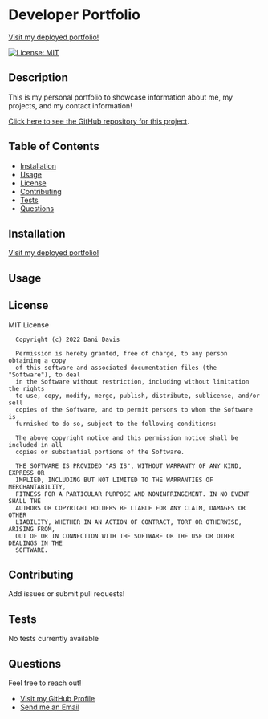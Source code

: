 
  # Developer Portfolio

[Visit my deployed portfolio!](https://danidelia253.github.io/webdev-portfolio/)

  [![License: MIT](https://img.shields.io/badge/License-MIT-yellow.svg)](https://opensource.org/licenses/MIT)
  
  ## Description 

  This is my personal portfolio to showcase information about me, my projects, and my contact information!
  
  [Click here to see the GitHub repository for this project](https://github.com/DaniDelia253/webdev-portfolio).
  
  
  ## Table of Contents
  
  * [Installation](#installation)
  * [Usage](#usage)
  * [License](#license)
  * [Contributing](#contributing)
  * [Tests](#tests)
  * [Questions](#questions)
  
  
  ## Installation
  
  [Visit my deployed portfolio!](https://danidelia253.github.io/webdev-portfolio/)
  
  ## Usage 
  
   
  
  ## License
  
  MIT License

      Copyright (c) 2022 Dani Davis
      
      Permission is hereby granted, free of charge, to any person obtaining a copy
      of this software and associated documentation files (the "Software"), to deal
      in the Software without restriction, including without limitation the rights
      to use, copy, modify, merge, publish, distribute, sublicense, and/or sell
      copies of the Software, and to permit persons to whom the Software is
      furnished to do so, subject to the following conditions:
      
      The above copyright notice and this permission notice shall be included in all
      copies or substantial portions of the Software.
      
      THE SOFTWARE IS PROVIDED "AS IS", WITHOUT WARRANTY OF ANY KIND, EXPRESS OR
      IMPLIED, INCLUDING BUT NOT LIMITED TO THE WARRANTIES OF MERCHANTABILITY,
      FITNESS FOR A PARTICULAR PURPOSE AND NONINFRINGEMENT. IN NO EVENT SHALL THE
      AUTHORS OR COPYRIGHT HOLDERS BE LIABLE FOR ANY CLAIM, DAMAGES OR OTHER
      LIABILITY, WHETHER IN AN ACTION OF CONTRACT, TORT OR OTHERWISE, ARISING FROM,
      OUT OF OR IN CONNECTION WITH THE SOFTWARE OR THE USE OR OTHER DEALINGS IN THE
      SOFTWARE.
  
  ## Contributing
  
  Add issues or submit pull requests! 
  
  ## Tests
  
  No tests currently available
  
  ## Questions
  
  Feel free to reach out! 
  
  * [Visit my GitHub Profile](https://github.com/DaniDelia253)
  * [Send me an Email](mailto:danidavis321@gmail.com)
